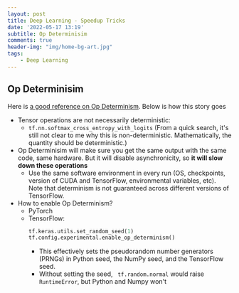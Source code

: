 ```yaml
---
layout: post
title: Deep Learning - Speedup Tricks
date: '2022-05-17 13:19'
subtitle: Op Determinisim
comments: true
header-img: "img/home-bg-art.jpg"
tags:
    - Deep Learning
---
```


## Op Determinisim

Here is [a good reference on Op Determinism](https://www.tensorflow.org/versions/r2.9/api_docs/python/tf/config/experimental/enable_op_determinism). Below is how this story goes

- Tensor operations are not necessarily deterministic:
    - `tf.nn.softmax_cross_entropy_with_logits` (From a quick search, it's still not clear to me why this is non-deterministic. Mathematically, the quantity should be deterministic.)
- Op Determinisim will make sure you get the same output with the same code, same hardware. But it will disable asynchronicity, so **it will slow down these operations**
    - Use the same software environment in every run (OS, checkpoints, version of CUDA and TensorFlow, environmental variables, etc). Note that determinism is not guaranteed across different versions of TensorFlow.
- How to enable Op Determinism?
    - PyTorch
    - TensorFlow:
        ```python
        tf.keras.utils.set_random_seed(1)
        tf.config.experimental.enable_op_determinism()
        ```
        - This effectively sets the pseudorandom number generators (PRNGs) in  Python seed, the NumPy seed, and the TensorFlow seed.
        - Without setting the seed, ` tf.random.normal` would raise `RuntimeError`, but Python and Numpy won't
